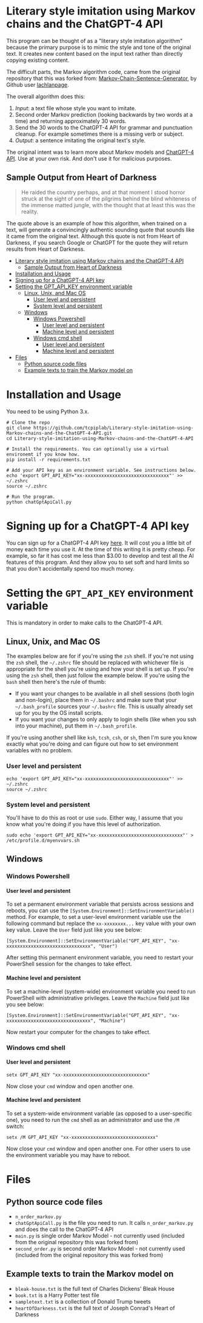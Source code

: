 # Literary style imitation using Markov chains and the ChatGPT-4 API

This program can be thought of as a "literary style imitation algorithm" because the primary purpose is to mimic the style and tone of the original text. It creates new content based on the input text rather than directly copying existing content.

The difficult parts, the Markov algorithm code, came from the original repository that this was forked from: [Markov-Chain-Sentence-Generator](https://github.com/lachlanpage/Markov-Chain-Sentence-Generator), by Github user [lachlanpage](https://github.com/lachlanpage).

The overall algorithm does this:
1. *Input*: a text file whose style you want to imitate.
2. Second order Markov prediction (looking backwards by two words at a time) and returning approximately 30 words.
3. Send the 30 words to the ChatGPT-4 API for grammar and punctuation cleanup. For example sometimes there is a missing verb or subject.
4. *Output*: a sentence imitating the original text's style.

The original intent was to learn more about Markov models and [ChatGPT-4 API](https://platform.openai.com/docs/api-reference). Use at your own risk. And don't use it for malicious purposes.

## Sample Output from Heart of Darkness
> He raided the country perhaps, and at that moment I stood horror struck at the sight of one of the pilgrims behind the blind whiteness of the immense matted jungle, with the thought that at least this was the reality.

The quote above is an example of how this algorithm, when trained on a text, will generate a convincingly authentic sounding quote that sounds like it came from the original text. Although this quote is not from Heart of Darkness, if you search Google or ChatGPT for the quote they will return results from Heart of Darkness.

* [Literary style imitation using Markov chains and the ChatGPT-4 API](#literary-style-imitation-using-markov-chains-and-the-chatgpt-4-api)
   * [Sample Output from Heart of Darkness](#sample-output-from-heart-of-darkness)
* [Installation and Usage](#installation-and-usage)
* [Signing up for a ChatGPT-4 API key](#signing-up-for-a-chatgpt-4-api-key)
* [Setting the GPT_API_KEY environment variable](#setting-the-gpt_api_key-environment-variable)
   * [Linux, Unix, and Mac OS](#linux-unix-and-mac-os)
      * [User level and persistent](#user-level-and-persistent)
      * [System level and persistent](#system-level-and-persistent)
   * [Windows](#windows)
      * [Windows Powershell](#windows-powershell)
         * [User level and persistent](#user-level-and-persistent-1)
         * [Machine level and persistent](#machine-level-and-persistent)
      * [Windows cmd shell](#windows-cmd-shell)
         * [User level and persistent](#user-level-and-persistent-2)
         * [Machine level and persistent](#machine-level-and-persistent-1)
* [Files](#files)
   * [Python source code files](#python-source-code-files)
   * [Example texts to train the Markov model on](#example-texts-to-train-the-markov-model-on)



# Installation and Usage

You need to be using Python 3.x. 

```commandline
# Clone the repo
git clone https://github.com/tcpiplab/Literary-style-imitation-using-Markov-chains-and-the-ChatGPT-4-API.git
cd Literary-style-imitation-using-Markov-chains-and-the-ChatGPT-4-API

# Install the requirements. You can optionally use a virtual environemt if you know how.
pip install -r requirements.txt

# Add your API key as an environment variable. See instructions below.
echo 'export GPT_API_KEY="xx-xxxxxxxxxxxxxxxxxxxxxxxxxxxxxxx"' >> ~/.zshrc
source ~/.zshrc

# Run the program.
python chatGptApiCall.py
```


# Signing up for a ChatGPT-4 API key

You can sign up for a ChatGPT-4 API key [here](https://platform.openai.com/signup). It will cost you a little bit of money each time you use it. At the time of this writing it is pretty cheap. For example, so far it has cost me less than $3.00 to develop and test all the AI features of this program. And they allow you to set soft and hard limits so that you don't accidentally spend too much money.

# Setting the `GPT_API_KEY` environment variable 

This is mandatory in order to make calls to the ChatGPT-4 API.

## Linux, Unix, and Mac OS

The examples below are for if you're using the `zsh` shell. If you're not using the `zsh` shell, the `~/.zshrc` file should be replaced with whichever file is appropriate for the shell you're using and how your shell is set up. If you're using the `zsh` shell, then just follow the example below. If you're using the `bash` shell then here's the rule of thumb:

- If you want your changes to be available in all shell sessions (both login and non-login), place them in `~/.bashrc` and make sure that your `~/.bash_profile` sources your `~/.bashrc` file. This is usually already set up for you by the OS install scripts.
- If you want your changes to only apply to login shells (like when you ssh into your machine), put them in `~/.bash_profile`.

If you're using another shell like `ksh`, `tcsh`, `csh`, or `sh`, then I'm sure you know exactly what you're doing and can figure out how to set environment variables with no problem.

### User level and persistent

```shell
echo 'export GPT_API_KEY="xx-xxxxxxxxxxxxxxxxxxxxxxxxxxxxxxx"' >> ~/.zshrc
source ~/.zshrc
```

### System level and persistent

You'll have to do this as root or use `sudo`. Either way, I assume that you know what you're doing if you have this level of authorization.

```shell
sudo echo 'export GPT_API_KEY="xx-xxxxxxxxxxxxxxxxxxxxxxxxxxxxxxx"' > /etc/profile.d/myenvvars.sh
```

## Windows

### Windows Powershell

#### User level and persistent

To set a permanent environment variable that persists across sessions and reboots, you can use the `[System.Environment]::SetEnvironmentVariable()` method. For example, to set a user-level environment variable use the following command but replace the `xx-xxxxxxxx...` key value with your own key value. Leave the `User` field just like you see below:

```shell
[System.Environment]::SetEnvironmentVariable("GPT_API_KEY", "xx-xxxxxxxxxxxxxxxxxxxxxxxxxxxxxxx", "User")
```

After setting this permanent environment variable, you need to restart your PowerShell session for the changes to take effect.

#### Machine level and persistent

To set a machine-level (system-wide) environment variable you need to run PowerShell with administrative privileges. Leave the `Machine` field just like you see below:

```shell
[System.Environment]::SetEnvironmentVariable("GPT_API_KEY", "xx-xxxxxxxxxxxxxxxxxxxxxxxxxxxxxxx", "Machine")
```

Now restart your computer for the changes to take effect.

### Windows cmd shell

#### User level and persistent

```shell
setx GPT_API_KEY "xx-xxxxxxxxxxxxxxxxxxxxxxxxxxxxxxx"
```

Now close your `cmd` window and open another one. 

#### Machine level and persistent

To set a system-wide environment variable (as opposed to a user-specific one), you need to run the `cmd` shell as an administrator and use the `/M` switch:

```shell
setx /M GPT_API_KEY "xx-xxxxxxxxxxxxxxxxxxxxxxxxxxxxxxx"
```

Now close your `cmd` window and open another one. For other users to use the environment variable you may have to reboot.

# Files

## Python source code files
* `n_order_markov.py` 
* `chatGptApiCall.py` is the file you need to run. It calls `n_order_markov.py` and does the call to the ChatGPT-4 API
* `main.py` is single order Markov Model - not currently used (included from the original repository this was forked from)
* `second_order.py` is second order Markov Model - not currently used (included from the original repository this was forked from)

## Example texts to train the Markov model on
* `bleak-house.txt` is the full text of Charles Dickens' Bleak House
* `book.txt` is a Harry Potter test file   
* `sampletext.txt` is a collection of Donald Trump tweets
* `heartOfDarkness.txt` is the full text of Joseph Conrad's Heart of Darkness
